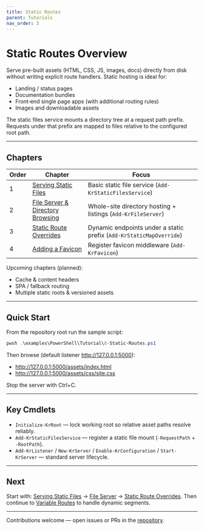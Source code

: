 ```yaml
---
title: Static Routes
parent: Tutorials
nav_order: 3
---
```


# Static Routes Overview

Serve pre-built assets (HTML, CSS, JS, images, docs) directly from disk without writing explicit route handlers.
Static hosting is ideal for:

- Landing / status pages
- Documentation bundles
- Front‑end single page apps (with additional routing rules)
- Images and downloadable assets

The static files service mounts a directory tree at a request path prefix. Requests under that prefix are mapped
to files relative to the configured root path.

---

## Chapters

| Order | Chapter                                              | Focus                                                               |
|-------|------------------------------------------------------|---------------------------------------------------------------------|
| 1     | [Serving Static Files](./1.Static-Routes)            | Basic static file service (`Add-KrStaticFilesService`)              |
| 2     | [File Server & Directory Browsing](./2.File-Server)  | Whole-site directory hosting + listings (`Add-KrFileServer`)        |
| 3     | [Static Route Overrides](./3.Static-Override-Routes) | Dynamic endpoints under a static prefix (`Add-KrStaticMapOverride`) |
| 4     | [Adding a Favicon](./4.Favicon)                      | Register favicon middleware (`Add-KrFavicon`)                       |

Upcoming chapters (planned):

- Cache & content headers
- SPA / fallback routing
- Multiple static roots & versioned assets

---

## Quick Start

From the repository root run the sample script:

```powershell
pwsh .\examples\PowerShell\Tutorial\6-Static-Routes.ps1
```

Then browse (default listener <http://127.0.0.1:5000>):

- <http://127.0.0.1:5000/assets/index.html>
- <http://127.0.0.1:5000/assets/css/site.css>

Stop the server with Ctrl+C.

---

## Key Cmdlets

- `Initialize-KrRoot` — lock working root so relative asset paths resolve reliably.
- `Add-KrStaticFilesService` — register a static file mount (`-RequestPath` + `-RootPath`).
- `Add-KrListener` / `New-KrServer` / `Enable-KrConfiguration` / `Start-KrServer` — standard server lifecycle.

---

## Next

Start with:
[Serving Static Files](./1.Static-Routes) → [File Server](./2.File-Server) →
[Static Route Overrides](./3.Static-Override-Routes).
Then continue to [Variable Routes](../4.variable/index) to handle dynamic segments.

---

Contributions welcome — open issues or PRs in the [repository](https://github.com/Kestrun/Kestrun).
